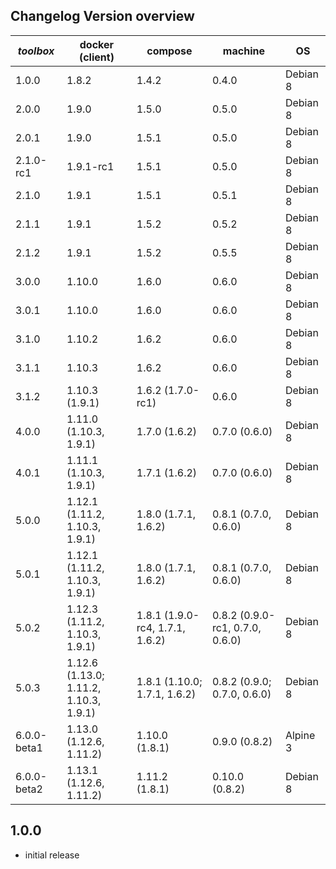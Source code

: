 Changelog Version overview
--------------------------

| *toolbox* | docker (client) | compose | machine | OS |
|-----------|-----------|---------|---------|---------|
| 1.0.0     | 1.8.2     | 1.4.2   | 0.4.0   | Debian 8
| 2.0.0     | 1.9.0     | 1.5.0   | 0.5.0   | Debian 8
| 2.0.1     | 1.9.0     | 1.5.1   | 0.5.0   | Debian 8
| 2.1.0-rc1 | 1.9.1-rc1 | 1.5.1   | 0.5.0   | Debian 8
| 2.1.0     | 1.9.1     | 1.5.1   | 0.5.1   | Debian 8
| 2.1.1     | 1.9.1     | 1.5.2   | 0.5.2   | Debian 8
| 2.1.2     | 1.9.1     | 1.5.2   | 0.5.5   | Debian 8
| 3.0.0     | 1.10.0    | 1.6.0   | 0.6.0   | Debian 8
| 3.0.1     | 1.10.0    | 1.6.0   | 0.6.0   | Debian 8
| 3.1.0     | 1.10.2    | 1.6.2   | 0.6.0   | Debian 8
| 3.1.1     | 1.10.3    | 1.6.2   | 0.6.0   | Debian 8
| 3.1.2     | 1.10.3 (1.9.1)    | 1.6.2 (1.7.0-rc1)  | 0.6.0   | Debian 8
| 4.0.0     | 1.11.0 (1.10.3, 1.9.1)    | 1.7.0 (1.6.2)  | 0.7.0 (0.6.0)   | Debian 8
| 4.0.1     | 1.11.1 (1.10.3, 1.9.1)    | 1.7.1 (1.6.2)  | 0.7.0 (0.6.0)   | Debian 8
| 5.0.0     | 1.12.1 (1.11.2, 1.10.3, 1.9.1)    | 1.8.0 (1.7.1, 1.6.2)  | 0.8.1 (0.7.0, 0.6.0)   | Debian 8
| 5.0.1     | 1.12.1 (1.11.2, 1.10.3, 1.9.1)    | 1.8.0 (1.7.1, 1.6.2)  | 0.8.1 (0.7.0, 0.6.0)   | Debian 8
| 5.0.2     | 1.12.3 (1.11.2, 1.10.3, 1.9.1)    | 1.8.1 (1.9.0-rc4, 1.7.1, 1.6.2)  | 0.8.2 (0.9.0-rc1, 0.7.0, 0.6.0)   | Debian 8
| 5.0.3     | 1.12.6 <br>(1.13.0; 1.11.2, 1.10.3, 1.9.1)    | 1.8.1 (1.10.0; 1.7.1, 1.6.2)  | 0.8.2 (0.9.0; 0.7.0, 0.6.0)   | Debian 8
| 6.0.0-beta1  | 1.13.0 (1.12.6, 1.11.2)    | 1.10.0 (1.8.1)  | 0.9.0 (0.8.2)   | Alpine 3
| 6.0.0-beta2  | 1.13.1 (1.12.6, 1.11.2)    | 1.11.2 (1.8.1)  | 0.10.0 (0.8.2)   | Debian 8

1.0.0
-----

- initial release
